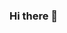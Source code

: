 ### Hi there 👋

<!--
**DrogazDev/DrogazDev** is a ✨ _special_ ✨ repository because its `README.md` (this file) appears on your GitHub profile.

Here are some ideas to get you started:

- 📚 Languages: HTML, CSS, JS, JQUery, PHP, SQL, Java, Python
- 🔭 I’m currently working on CriminalMT, a minecraft server.
- 🌱 I’m currently learning LUA, Ruby, C#, React, go-lang 
- 📫 You can add me on discord: Drogaz#6521
-->

